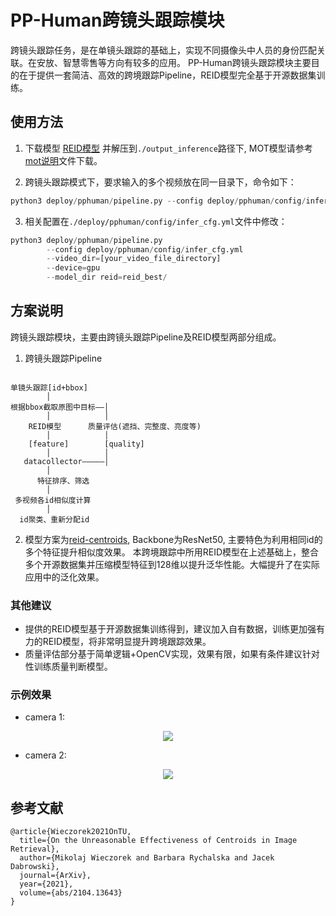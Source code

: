 # PP-Human跨镜头跟踪模块

跨镜头跟踪任务，是在单镜头跟踪的基础上，实现不同摄像头中人员的身份匹配关联。在安放、智慧零售等方向有较多的应用。
PP-Human跨镜头跟踪模块主要目的在于提供一套简洁、高效的跨境跟踪Pipeline，REID模型完全基于开源数据集训练。

## 使用方法

1. 下载模型 [REID模型](https://bj.bcebos.com/v1/paddledet/models/pipeline/reid_model.zip) 并解压到```./output_inference```路径下, MOT模型请参考[mot说明](./mot.md)文件下载。

2. 跨镜头跟踪模式下，要求输入的多个视频放在同一目录下，命令如下：
```python
python3 deploy/pphuman/pipeline.py --config deploy/pphuman/config/infer_cfg.yml --video_dir=[your_video_file_directory] --device=gpu
```

3. 相关配置在`./deploy/pphuman/config/infer_cfg.yml`文件中修改：

```python
python3 deploy/pphuman/pipeline.py
        --config deploy/pphuman/config/infer_cfg.yml
        --video_dir=[your_video_file_directory]
        --device=gpu
        --model_dir reid=reid_best/
```

## 方案说明

跨镜头跟踪模块，主要由跨镜头跟踪Pipeline及REID模型两部分组成。
1. 跨镜头跟踪Pipeline

```

单镜头跟踪[id+bbox]
        │
根据bbox截取原图中目标——│
        │            │
    REID模型      质量评估(遮挡、完整度、亮度等)
        │            │
    [feature]        [quality]
        │            │
   datacollector—————│
        │
      特征排序、筛选
        │
 多视频各id相似度计算
        │
  id聚类、重新分配id
```

2. 模型方案为[reid-centroids](https://github.com/mikwieczorek/centroids-reid), Backbone为ResNet50, 主要特色为利用相同id的多个特征提升相似度效果。
本跨境跟踪中所用REID模型在上述基础上，整合多个开源数据集并压缩模型特征到128维以提升泛华性能。大幅提升了在实际应用中的泛化效果。

### 其他建议
- 提供的REID模型基于开源数据集训练得到，建议加入自有数据，训练更加强有力的REID模型，将非常明显提升跨境跟踪效果。
- 质量评估部分基于简单逻辑+OpenCV实现，效果有限，如果有条件建议针对性训练质量判断模型。


### 示例效果

- camera 1:
<div width="1080" align="center">
  <img src="./images/c1.gif"/>
</div>

- camera 2:
<div width="1080" align="center">
  <img src="./images/c2.gif"/>
</div>


## 参考文献
```
@article{Wieczorek2021OnTU,
  title={On the Unreasonable Effectiveness of Centroids in Image Retrieval},
  author={Mikolaj Wieczorek and Barbara Rychalska and Jacek Dabrowski},
  journal={ArXiv},
  year={2021},
  volume={abs/2104.13643}
}
```
